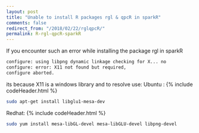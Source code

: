 ```yaml
---
layout: post
title: "Unable to install R packages rgl & qpcR in sparkR"
comments: false
redirect_from: "/2018/02/22/rglqpcR/"
permalink: R-rgl-qpcR-sparkR
---
```


If you encounter such an error while installing the package rgl in sparkR
~~~sh
configure: using libpng dynamic linkage checking for X... no 
configure: error: X11 not found but required, 
configure aborted.
~~~

its because X11 is a windows library and to resolve use:
Ubuntu : 
{% include codeHeader.html %}
~~~sh
sudo apt-get install libglu1-mesa-dev
~~~

Redhat:
{% include codeHeader.html %}
~~~sh
sudo yum install mesa-libGL-devel mesa-libGLU-devel libpng-devel
~~~

